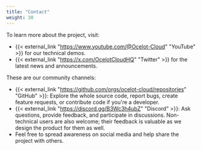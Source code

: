 ```yaml
---
title: "Contact"
weight: 38
---
```


To learn more about the project, visit:

* {{< external_link "https://www.youtube.com/@Ocelot-Cloud" "YouTube" >}} for our technical demos.
* {{< external_link "https://x.com/OcelotCloudHQ" "Twitter" >}} for the latest news and announcements.

These are our community channels:

* {{< external_link "https://github.com/orgs/ocelot-cloud/repositories" "GitHub" >}}: Explore the whole source code, report bugs, create feature requests, or contribute code if you're a developer.
* {{< external_link "https://discord.gg/B3Wc3h4ubZ" "Discord" >}}: Ask questions, provide feedback, and participate in discussions. Non-technical users are also welcome; their feedback is valuable as we design the product for them as well.
* Feel free to spread awareness on social media and help share the project with others.

